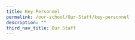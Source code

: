```yaml
---
title: Key Personnel
permalink: /our-school/Our-Staff/key-personnel
description: ""
third_nav_title: Our Staff
---
```


